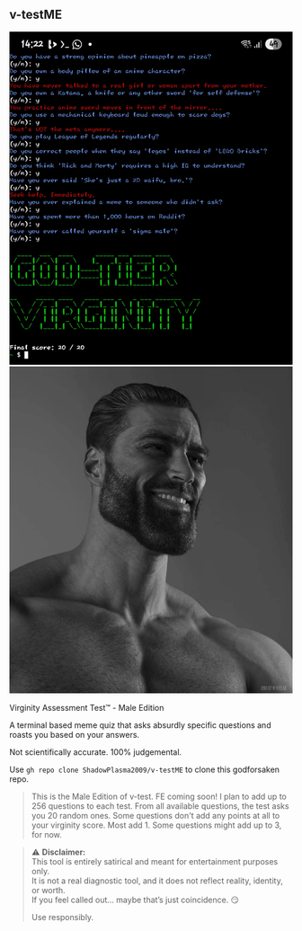## v-testME

![v-testME](Screenshot_20250802_142255_Termux.jpg)
![v-testME](giga%20chad.jpeg)

Virginity Assessment Test™ - Male Edition

A terminal based meme quiz that asks
absurdly specific questions and roasts
you based on your answers.

Not scientifically accurate. 100% judgemental.

Use `gh repo clone ShadowPlasma2009/v-testME` to clone this godforsaken repo.

>This is the Male Edition of v-test.
>FE coming soon! I plan to add
>up to 256 questions to each test.
>From all available questions, the
>test asks you 20 random ones. Some
>questions don't add any points at all
>to your virginity score. Most add 1.
>Some questions might add up to 3, for now.

> ⚠️ **Disclaimer:**  
> This tool is entirely satirical and meant for entertainment purposes only.  
> It is not a real diagnostic tool, and it does not reflect reality, identity, or worth.  
> If you feel called out... maybe that’s just coincidence. 😏  
>  
> Use responsibly.
